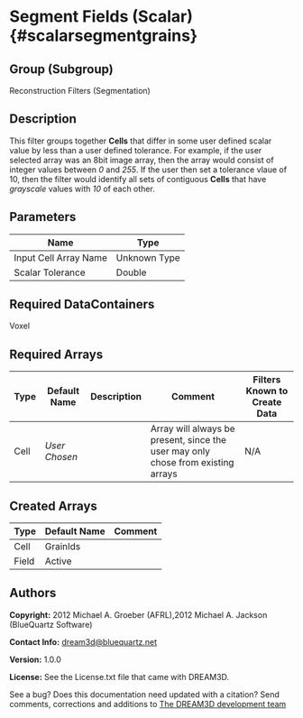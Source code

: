 Segment Fields (Scalar) {#scalarsegmentgrains}
======

## Group (Subgroup) ##
Reconstruction Filters (Segmentation)

## Description ##
This filter groups together **Cells** that differ in some user defined scalar value by less than a user defined tolerance.  For example, if the user selected array was an 8bit image array, then the array would consist of integer values between *0* and *255*.  If the user then set a tolerance vlaue of 10, then the filter would identify all sets of contiguous **Cells** that have *grayscale* values with *10* of each other.

## Parameters ##

| Name | Type |
|------|------|
| Input Cell Array Name | Unknown Type |
| Scalar Tolerance | Double |

## Required DataContainers ##
Voxel

## Required Arrays ##

| Type | Default Name | Description | Comment | Filters Known to Create Data |
|------|--------------|-------------|---------|-----|
| Cell | *User Chosen* |  | Array will always be present, since the user may only chose from existing arrays | N/A |

## Created Arrays ##

| Type | Default Name | Comment |
|------|--------------|---------|
| Cell | GrainIds |  |
| Field | Active |  |


## Authors ##

**Copyright:** 2012 Michael A. Groeber (AFRL),2012 Michael A. Jackson (BlueQuartz Software)

**Contact Info:** dream3d@bluequartz.net

**Version:** 1.0.0

**License:**  See the License.txt file that came with DREAM3D.





See a bug? Does this documentation need updated with a citation? Send comments, corrections and additions to [The DREAM3D development team](mailto:dream3d@bluequartz.net?subject=Documentation%20Correction)

